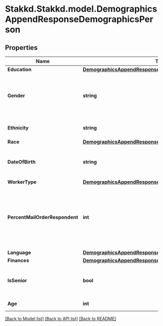# Stakkd.Stakkd.model.DemographicsAppendResponseDemographicsPerson

## Properties

Name | Type | Description | Notes
------------ | ------------- | ------------- | -------------
**Education** | [**DemographicsAppendResponseDemographicsPersonEducation**](DemographicsAppendResponseDemographicsPersonEducation.md) |  | [optional] 
**Gender** | **string** | The gender of the person, where: M &#x3D; Male; F &#x3D; Female; U &#x3D; Unknown. | [optional] 
**Ethnicity** | **string** | The ethnicity of the person. | [optional] 
**Race** | [**DemographicsAppendResponseDemographicsPersonRace**](DemographicsAppendResponseDemographicsPersonRace.md) |  | [optional] 
**DateOfBirth** | **string** | The date of birth as the person, formatted: yyyyMM | [optional] 
**WorkerType** | [**DemographicsAppendResponseDemographicsPersonWorkerType**](DemographicsAppendResponseDemographicsPersonWorkerType.md) |  | [optional] 
**PercentMailOrderRespondent** | **int** | The Penetration Percentage for indicating whether the person is a mail order respondent, +/- 3%. | [optional] 
**Language** | [**DemographicsAppendResponseDemographicsPersonLanguage**](DemographicsAppendResponseDemographicsPersonLanguage.md) |  | [optional] 
**Finances** | [**DemographicsAppendResponseDemographicsPersonFinances**](DemographicsAppendResponseDemographicsPersonFinances.md) |  | [optional] 
**IsSenior** | **bool** | Indicates whether the person is flagged as a senior. | [optional] 
**Age** | **int** | The age of the person. | [optional] 

[[Back to Model list]](../README.md#documentation-for-models) [[Back to API list]](../README.md#documentation-for-api-endpoints) [[Back to README]](../README.md)

